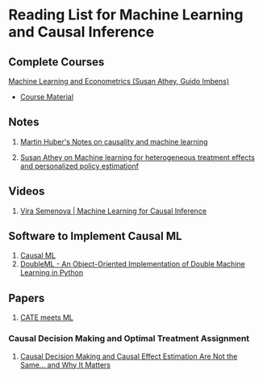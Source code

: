 # Reading List for Machine Learning and Causal Inference 

## Complete Courses

[Machine Learning and Econometrics (Susan Athey, Guido Imbens)](https://www.aeaweb.org/conference/cont-ed/2018-webcasts)
  
  + [Course Material](https://drive.google.com/drive/folders/1SEEOMluxBcSAb_tsDYgcLFtOQaeWtkLp)

## Notes

1. [Martin Huber's Notes on causality and machine learning](https://drive.switch.ch/index.php/s/tNhKQmkGB48bjfz/download#page59)

2. [Susan Athey on Machine learning for
heterogeneous treatment effects and personalized policy
estimationf](http://nasmes.dss.ucdavis.edu/uploads/5/6/8/7/56877229/uc_lec.pdf) 

## Videos 

1.  [Vira Semenova | Machine Learning for Causal Inference](https://www.youtube.com/watch?v=9-MTbsGvX1U)


## Software to Implement Causal ML

1. [Causal ML](https://causalml.readthedocs.io/en/latest/about.html)
1. [DoubleML - An Object-Oriented Implementation of Double Machine Learning in Python](https://www.jmlr.org/papers/volume23/21-0862/21-0862.pdf)

## Papers

1. [CATE meets ML](https://link.springer.com/article/10.1007/s42521-021-00033-7)


### Causal Decision Making and Optimal Treatment Assignment

1. [Causal Decision Making and Causal Effect Estimation Are Not the Same... and Why It Matters](https://arxiv.org/pdf/2104.04103.pdf)